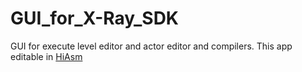 # GUI_for_X-Ray_SDK
GUI for execute level editor and actor editor and compilers.
This app editable in [HiAsm](https://en.wikipedia.org/wiki/HiAsm)
